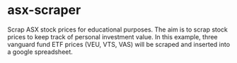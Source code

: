 # asx-scraper
Scrap ASX stock prices for educational purposes. The aim is to scrap stock prices to keep track of personal investment value. In this example, three vanguard fund ETF prices (VEU, VTS, VAS) will be scraped and inserted into a google spreadsheet.
